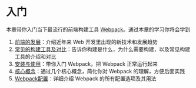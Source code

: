 # 入门
本章带你入门当下最流行的前端构建工具 [Webpack](https://webpack.js.org)。通过本章的学习你将会学到
1. [前端的发展](./前端的发展/前端的发展.md)：介绍近年来 Web 开发里出现的新技术和发展趋势
2. [常见的构建工具及对比](./常见的构建工具及对比/常见的构建工具及对比.md)：告诉你构建是什么，为什么需要构建，以及常见构建工具的介绍和对比
3. [安装与使用]()：带你入门 Webpack，把 Webpack 正常运行起来
4. [核心概念]()：通过几个核心概念，简化你对 Webpack 的理解，方便后面实践
5. [Webpack配置]()：详细介绍 Webpack 的所有配置选项及其用法